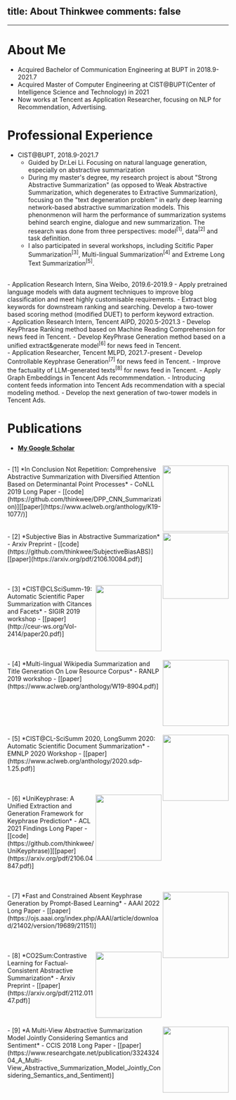 ﻿title: About Thinkwee
comments: false
---
***

# About Me
-	Acquired Bachelor of Communication Engineering at BUPT in 2018.9-2021.7
-	Acquired Master of Computer Engineering at CIST@BUPT(Center of Intelligence Science and Technology) in 2021
-	Now works at Tencent as Application Researcher, focusing on NLP for Recommendation, Advertising.

# Professional Experience
-	CIST@BUPT, 2018.9-2021.7
	-	Guided by Dr.Lei Li. Focusing on natural language generation, especially on abstractive summarization
	-	During my master's degree, my research project is about "Strong Abstractive Summarization" (as opposed to Weak Abstractive Summarization, which degenerates to Extractive Summarization), focusing on the "text degeneration problem" in early deep learning network-based abstractive summarization models. This phenonmenon will harm the performance of summarization systems behind search engine, dialogue and new summarization. The research was done from three perspectives: model<sup>[1]</sup>, data<sup>[2]</sup> and task definition.
	-	I also participated in several workshops, including Scitific Paper Summarization<sup>[3]</sup>, Multi-lingual Summarization<sup>[4]</sup> and Extreme Long Text Summarization<sup>[5]</sup>.
</br>   
-	Application Research Intern, Sina Weibo, 2019.6-2019.9
	-	Apply pretrained language models with data augment techniques to improve blog classification and meet highly customisable requirements.  
	-	Extract blog keywords for downstream ranking and searching. Develop a two-tower based scoring method (modified DUET) to perform keyword extraction.
</br>   
-	Application Research Intern, Tencent AIPD, 2020.5-2021.3
	-	Develop KeyPhrase Ranking method based on Machine Reading Comprehension for news feed in Tencent.
	-	Develop KeyPhrase Generation method based on a unified extract&generate model<sup>[6]</sup> for news feed in Tencent.
</br>   
-	Application Researcher, Tencent MLPD, 2021.7-present
	-	Develop Controllable Keyphrase Generation<sup>[7]</sup> for news feed in Tencent.
	-	Improve the factuality of LLM-generated texts<sup>[8]</sup> for news feed in Tencent.
	-	Apply Graph Embeddings in Tencent Ads recommmendation.
	-	Introducing content feeds information into Tencent Ads recommendation with a special modeling method.
	-	Develop the next generation of two-tower models in Tencent Ads.

# Publications
-	[**My Google Scholar**](https://scholar.google.com/citations?view_op=list_works&hl=en&user=QvW2leIAAAAJ)
</br>   
<img src = "https://s1.ax1x.com/2023/02/16/pSHHBSs.png" align = "right" width = "150">
-	[1] *In Conclusion Not Repetition: Comprehensive Abstractive Summarization with Diversified Attention Based on Determinantal Point Processes*
-	CoNLL 2019 Long Paper 
-	[[code](https://github.com/thinkwee/DPP_CNN_Summarization)][[paper](https://www.aclweb.org/anthology/K19-1077/)] 
</br>
</br>
</br>
<img src = "https://s1.ax1x.com/2023/02/16/pSHLEyn.png" align = "right" width = "150">
-	[2] *Subjective Bias in Abstractive Summarization*
-	Arxiv Preprint
-	[[code](https://github.com/thinkwee/SubjectiveBiasABS)][[paper](https://arxiv.org/pdf/2106.10084.pdf)] 
</br>
</br>
</br>
</br>
<img src = "https://s1.ax1x.com/2023/02/16/pSHLQW4.png" align = "right" width = "150">
-	[3] *CIST@CLSciSumm-19: Automatic Scientific Paper Summarization with Citances and Facets*
-	SIGIR 2019 workshop
-	[[paper](http://ceur-ws.org/Vol-2414/paper20.pdf)]
</br>
</br>
</br>
</br>
<img src = "https://s1.ax1x.com/2023/02/16/pSHLoXn.png" align = "right" width = "150">
-	[4] *Multi-lingual Wikipedia Summarization and Title Generation On Low Resource Corpus*
-	RANLP 2019 workshop
-	[[paper](https://www.aclweb.org/anthology/W19-8904.pdf)]
</br>
</br>
</br>
</br>
</br>
</br>
</br>
<img src = "https://s1.ax1x.com/2023/02/16/pSHOhE6.png" align = "right" width = "150">
-	[5] *CIST@CL-SciSumm 2020, LongSumm 2020: Automatic Scientific Document Summarization*
-	EMNLP 2020 Workshop
-	[[paper](https://www.aclweb.org/anthology/2020.sdp-1.25.pdf)] 
</br>
</br>
</br>
</br>
<img src = "https://s1.ax1x.com/2023/02/16/pSHOLDI.png" align = "right" width = "150">
-	[6] *UniKeyphrase: A Unified Extraction and Generation Framework for Keyphrase Prediction*
-	ACL 2021 Findings Long Paper
-	[[code](https://github.com/thinkwee/UniKeyphrase)][[paper](https://arxiv.org/pdf/2106.04847.pdf)]
</br>
</br>
</br>
</br>
<img src = "https://s1.ax1x.com/2023/02/16/pSHXu24.png" align = "right" width = "150">
-	[7]  *Fast and Constrained Absent Keyphrase Generation by Prompt-Based Learning*
-	AAAI 2022 Long Paper
-	[[paper](https://ojs.aaai.org/index.php/AAAI/article/download/21402/version/19689/21151)]
</br>
</br>
</br>
</br>
<img src = "https://s1.ax1x.com/2023/02/16/pSHjpo6.png" align = "right" width = "150">
-	[8] *CO2Sum:Contrastive Learning for Factual-Consistent Abstractive Summarization*
-	Arxiv Preprint
-	[[paper](https://arxiv.org/pdf/2112.01147.pdf)] 
</br>
</br>
</br>
</br>
<img src = "https://s1.ax1x.com/2023/02/16/pSHjgTx.png" align = "right" width = "150">
-	[9] *A Multi-View Abstractive Summarization Model Jointly Considering Semantics and Sentiment*
-	CCIS 2018 Long Paper
-	[[paper](https://www.researchgate.net/publication/332432404_A_Multi-View_Abstractive_Summarization_Model_Jointly_Considering_Semantics_and_Sentiment)]
